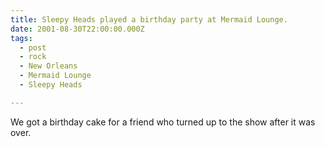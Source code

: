 ```yaml
---
title: Sleepy Heads played a birthday party at Mermaid Lounge.
date: 2001-08-30T22:00:00.000Z
tags:
  - post 
  - rock
  - New Orleans
  - Mermaid Lounge
  - Sleepy Heads

---
```


We got a birthday cake for a friend who turned up to the show after it was over.